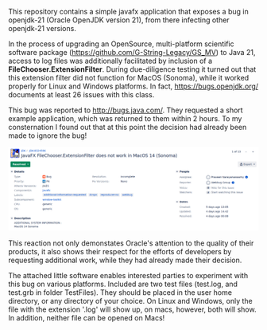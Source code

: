 This repository contains a simple javafx application that exposes a bug in openjdk-21 (Oracle OpenJDK version 21), from there infecting other openjdk-21 versions.

In the process of upgrading an OpenSource, multi-platform scientific software package (https://github.com/G-String-Legacy/GS_MV) to Java 21, access to log files was additionally facilitated by inclusion of a **FileChooser.ExtensionFilter**. During due-diligence testing it turned out that this extension filter did not function for MacOS (Sonoma), while it worked properly for Linux and Windows platforms. In fact, https://bugs.openjdk.org/ documents at least 26 issues with this class.

This bug was reported to http://bugs.java.com/. They requested  a short example application, which was returned to them within 2 hours. To my consternation I found out that at this point the decision had already been made to ignore the bug!

![This was the Oracle response: ](https://github.com/Papa-26/ExtensionBug/blob/main/ExtensionFilterBug/TestFiles/OpenjdkExFilBug.png)

This reaction not only demonstates Oracle's attention to the quality of their products, it also shows their respect for the efforts of developers by requesting additional work, while they had already made their decision.

The attached little software enables interested parties to experiment with this bug on various platforms. Included are two test files (test.log, and test.grb in folder TestFiles). They should be placed in the user home directory, or any directory of your choice. On Linux and Windows, only the file with the extension '.log' will show up, on macs, however, both will show. In addition, neither file can be opened on Macs!
